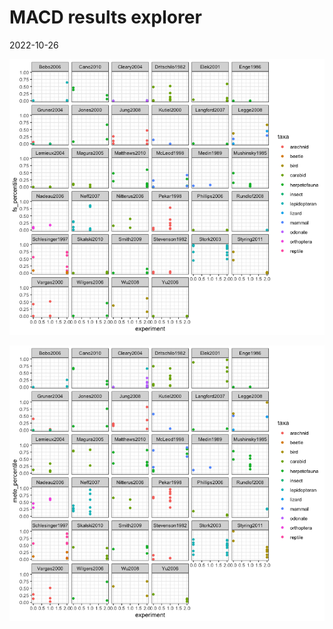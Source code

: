 MACD results explorer
================
2022-10-26

![](macd_results_static_files/figure-gfm/fs-1.png)<!-- -->

![](macd_results_static_files/figure-gfm/mete-1.png)<!-- -->
